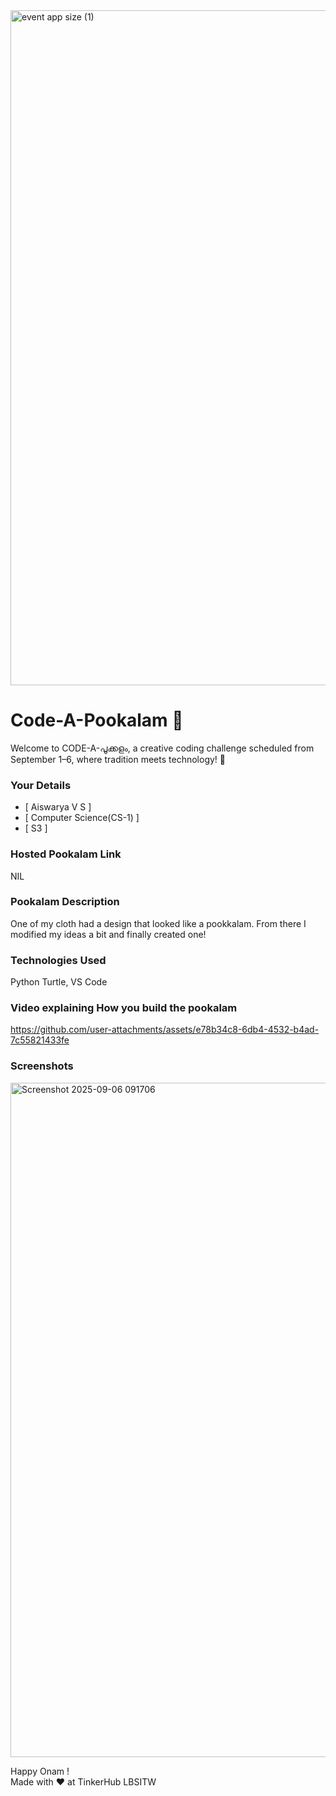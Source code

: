 <img width="1920" height="1080" alt="event app size (1)" src="https://github.com/user-attachments/assets/9c18c1de-1249-41ca-9561-1bc003606551" />

# Code-A-Pookalam 🌸
Welcome to CODE-A-പൂക്കളം, a creative coding challenge scheduled from September 1–6, where tradition meets technology! 🌼


### Your Details
- [ Aiswarya V S ]
-  [ Computer Science(CS-1) ]
- [ S3 ]



### Hosted Pookalam Link
NIL 


### Pookalam Description
One of my cloth had a design that looked like a pookkalam. From there I modified my ideas a bit and finally created one!



### Technologies Used 
Python Turtle, VS Code

### Video explaining How you build the pookalam


https://github.com/user-attachments/assets/e78b34c8-6db4-4532-b4ad-7c55821433fe


### Screenshots

<img width="1919" height="1079" alt="Screenshot 2025-09-06 091706" src="https://github.com/user-attachments/assets/698ff8c9-d7bd-4efa-acc2-b88e46fda510" />



Happy Onam ! <br>
Made with ❤️ at TinkerHub LBSITW
